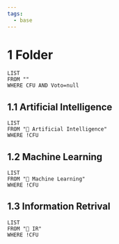 ```yaml
---
tags:
  - base
---
```

# 1 Folder
```dataview
LIST
FROM ""
WHERE CFU AND Voto=null
```
## 1.1 Artificial Intelligence
```dataview
LIST
FROM "🧠 Artificial Intelligence"
WHERE !CFU
```

## 1.2 Machine Learning
```dataview
LIST
FROM "🤖 Machine Learning"
WHERE !CFU
```

## 1.3 Information Retrival
```dataview
LIST
FROM "🔎 IR"
WHERE !CFU
```
